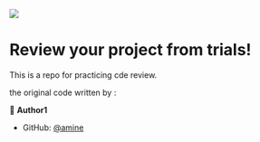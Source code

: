 ![](https://img.shields.io/badge/Microverse-blueviolet)

# Review your project from trials!

 This is a repo for practicing cde review.

the original code written by :


👤 **Author1**

- GitHub: [@amine](https://github.com/medaminedev66)
